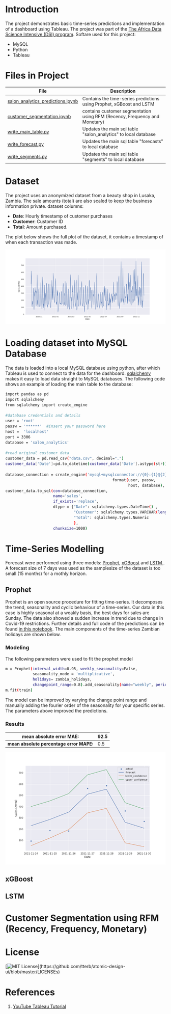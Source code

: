 # Introduction

The project demonstrates basic time-series predictions and implementation of a dashboard using Tableau. The project was part of the [The Africa Data Science Intensive (DSI) program](http://dsi-program.com/). Softare used for this project:
* MySQL
* Python
* Tableau

# Files in Project
| File | Description |
|---|---|
| [salon_analytics_predictions.ipynb](https://github.com/SitwalaM/time-series-sales-analytics/blob/main/notebooks/salon_analytics_predictions.ipynb) |  Contains the time-series predictions using Prophet, xGBoost and LSTM|
| [customer_segmentation.ipynb](https://github.com/SitwalaM/time-series-sales-analytics/blob/main/notebooks/customer_segmentation.ipynb) | contains customer segmentation using RFM (Recency, Frequency and Monetary) |
| [write_main_table.py](https://github.com/SitwalaM/time-series-sales-analytics/blob/main/scripts/write_main_table.py)|Updates the main sql table "salon_analytics" to local database |
| [write_forecast.py](https://github.com/SitwalaM/time-series-sales-analytics/blob/main/scripts/write_forecast.py)|Updates the main sql table "forecasts" to local database |
| [write_segments.py](https://github.com/SitwalaM/time-series-sales-analytics/blob/main/scripts/write_segments.py) | Updates the main sql table "segments" to local database |

# Dataset
The project uses an anonymized dataset from a beauty shop in Lusaka, Zambia. The sale amounts (total) are also scaled to keep the business information private. dataset columns:

* **Date**: Hourly timestamp of customer purchases 
* **Customer**: Customer ID 
*  **Total**: Amount purchased.

The plot below shows the full plot of the dataset, it contains a timestamp of when each transaction was made.

![times-series](https://github.com/SitwalaM/time-series-sales-analytics/blob/main/images/time_plot.png)

# Loading dataset into MySQL Database

The data is loaded into a local MySQL database using python, after which Tableau is used to connect to the data for the dashboard. [sqlalchemy](https://www.sqlalchemy.org/) makes it easy to load data straight to MySQL databases. The following code shows an example of loading the main table to the database:

```Bash
import pandas as pd
import sqlalchemy
from sqlalchemy import create_engine
 
#database credentials and details 
user = 'root'
passw = '******'  #insert your password here
host =  'localhost'
port = 3306
database = 'salon_analytics'

#read original customer data
customer_data = pd.read_csv("data.csv", decimal=".")
customer_data['Date']=pd.to_datetime(customer_data['Date'].astype(str))

database_connection = create_engine('mysql+mysqlconnector://{0}:{1}@{2}/{3}'.
                                               format(user, passw, 
                                                      host, database), pool_recycle=1, pool_timeout=57600).connect()
customer_data.to_sql(con=database_connection, 
                     name='sales', 
                     if_exists='replace',
                     dtype = {"Date": sqlalchemy.types.DateTime() ,
                              "Customer": sqlalchemy.types.VARCHAR(length=255),
                              "Total": sqlalchemy.types.Numeric
                              },
                     chunksize=1000)

```


# Time-Series Modelling

Forecast were performed using three models: [Prophet](https://facebook.github.io/prophet/), [xGBoost](https://xgboost.readthedocs.io/en/stable/) and [LSTM ](https://en.wikipedia.org/wiki/Long_short-term_memory). A forecast size of 7 days was used as the samplesize of the dataset is too small (15 months) for a mothly horizon.

## Prophet

Prophet is an open source procedure for fitting time-series. It decomposes the trend, seasonality and cyclic behaviour of a time-series. Our data in this case is highly seasonal at a weakly basis, the best days for sales are Sunday. The data also showed a sudden increase in trend due to change in Covid-19 restrictions. Further details and full code of the predictions can be found [in this notebook](https://github.com/SitwalaM/time-series-sales-analytics/blob/main/notebooks/salon_analytics_predictions.ipynb). The main components of the time-series Zambian holidays are shown below.

### Modeling

The following parameters were used to fit the prophet model
```Bash
m = Prophet(interval_width=0.95, weekly_seasonality=False, 
            seasonality_mode = 'multiplicative', 
            holidays= zambia_holidays, 
            changepoint_range=0.8).add_seasonality(name="weekly", period= 7, fourier_order= 25)
m.fit(train)
```
The model can be improved by varying the change point range and manually adding the fourier order of the seasonality for your specific series. The parameters above improved the predictions.

### Results

|**mean absolute error MAE:**| 92.5 |
|---|---|
|**mean absolute percentage error MAPE:**| 0.5 |

![prophet_prediction](https://github.com/SitwalaM/time-series-sales-analytics/blob/main/images/prophet_with_conf.png)

## xGBoost

## LSTM

# Customer Segmentation using RFM (Recency, Frequency, Monetary)

# License

[![MIT License](https://img.shields.io/apm/l/atomic-design-ui.svg?)](https://github.com/tterb/atomic-design-ui/blob/master/LICENSEs)

# References
1. [YouTube Tableau Tutorial](https://www.youtube.com/watch?v=cmuJ0IhDo7o)

